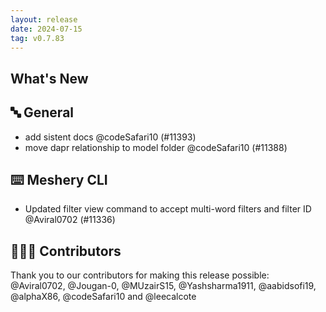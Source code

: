 ```yaml
---
layout: release
date: 2024-07-15
tag: v0.7.83
---
```


## What's New

## 🔤 General

- add sistent docs @codeSafari10 (#11393)
- move dapr relationship to model folder @codeSafari10 (#11388)

## ⌨️ Meshery CLI

- Updated filter view command to accept multi-word filters and filter ID @Aviral0702 (#11336)

## 👨🏽‍💻 Contributors

Thank you to our contributors for making this release possible:
@Aviral0702, @Jougan-0, @MUzairS15, @Yashsharma1911, @aabidsofi19, @alphaX86, @codeSafari10 and @leecalcote
